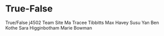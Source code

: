 # True-False
True/False j4502 Team
Site Ma
Tracee Tibbitts
Max Havey
Susu Yan
Ben Kothe
Sara Higginbotham
Marie Bowman
